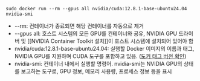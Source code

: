 ```
sudo docker run --rm --gpus all nvidia/cuda:12.8.1-base-ubuntu24.04 nvidia-smi
```

- --rm: 컨테이너가 종료되면 해당 컨테이너를 자동으로 제거
- --gpus all: 호스트 시스템의 모든 GPU를 컨테이너와 공유, NVIDIA GPU 드라이버 및 [[NVIDIA Container Toolkit 설치]]이 호스트 시스템에 설치되어 있어야 함
- nvidia/cuda:12.8.1-base-ubuntu24.04: 실행할 Docker 이미지의 이름과 태그, NVIDIA GPU를 지원하며 CUDA 도구를 포함하고 있음. ([도커 태그 버전 확인](https://hub.docker.com/r/nvidia/cuda))
- nvidia-smi: 컨테이너 내에서 실행할 명령어. nvidia-smi는 NVIDIA GPU의 상태를 보고하는 도구로, GPU 정보, 메모리 사용량, 프로세스 정보 등을 표시